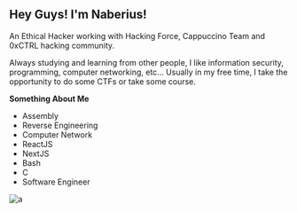 ## Hey Guys! I'm Naberius!

An Ethical Hacker working with Hacking Force, Cappuccino Team and 0xCTRL hacking community.

Always studying and learning from other people,
I like information security, programming, computer networking, etc...
Usually in my free time, I take the opportunity to do some CTFs or take some course.

**Something About Me**

- Assembly
- Reverse Engineering
- Computer Network
- ReactJS
- NextJS
- Bash
- C
- Software Engineer
  

![a](https://github.com/naberius616/naberius616/assets/84759195/8f609399-da9f-455e-8ec3-3dd696f578f1)

